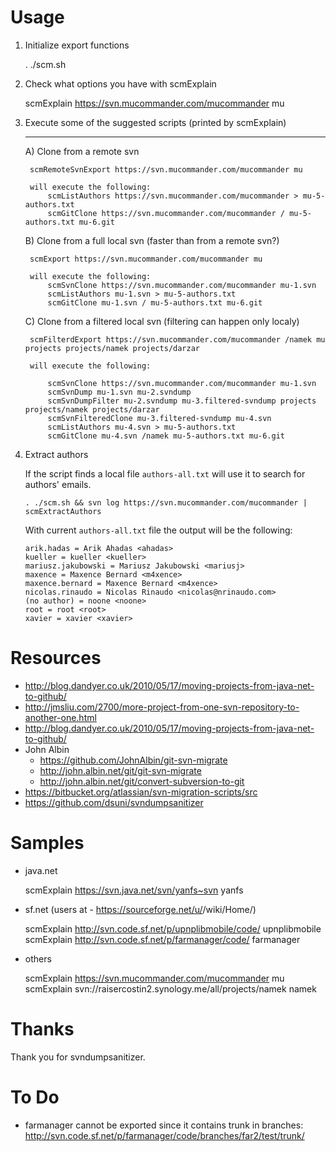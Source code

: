 # Usage

1. Initialize export functions

	. ./scm.sh
	
2. Check what options you have with scmExplain

	scmExplain https://svn.mucommander.com/mucommander mu

3. Execute some of the suggested scripts (printed by scmExplain)

	---------------------------------------------------------------------------------------------------------

	A) Clone from a remote svn

		scmRemoteSvnExport https://svn.mucommander.com/mucommander mu

		will execute the following:
			scmListAuthors https://svn.mucommander.com/mucommander > mu-5-authors.txt
			scmGitClone https://svn.mucommander.com/mucommander / mu-5-authors.txt mu-6.git



	B) Clone from a full local svn (faster than from a remote svn?)

		scmExport https://svn.mucommander.com/mucommander mu

		will execute the following:
			scmSvnClone https://svn.mucommander.com/mucommander mu-1.svn
			scmListAuthors mu-1.svn > mu-5-authors.txt
			scmGitClone mu-1.svn / mu-5-authors.txt mu-6.git



	C) Clone from a filtered local svn (filtering can happen only localy)

		scmFilterdExport https://svn.mucommander.com/mucommander /namek mu projects projects/namek projects/darzar

		will execute the following:

			scmSvnClone https://svn.mucommander.com/mucommander mu-1.svn
			scmSvnDump mu-1.svn mu-2.svndump
			scmSvnDumpFilter mu-2.svndump mu-3.filtered-svndump projects projects/namek projects/darzar
			scmSvnFilteredClone mu-3.filtered-svndump mu-4.svn
			scmListAuthors mu-4.svn > mu-5-authors.txt
			scmGitClone mu-4.svn /namek mu-5-authors.txt mu-6.git


1. Extract authors

	If the script finds a local file `authors-all.txt` will use it to search for authors' emails.

	```
	. ./scm.sh && svn log https://svn.mucommander.com/mucommander | scmExtractAuthors
	```
	

	With current `authors-all.txt` file the output will be the following:

	```
	arik.hadas = Arik Ahadas <ahadas>
	kueller = kueller <kueller>
	mariusz.jakubowski = Mariusz Jakubowski <mariusj>
	maxence = Maxence Bernard <m4xence>
	maxence.bernard = Maxence Bernard <m4xence>
	nicolas.rinaudo = Nicolas Rinaudo <nicolas@nrinaudo.com>
	(no author) = noone <noone>
	root = root <root>
	xavier = xavier <xavier>
	```

# Resources

- http://blog.dandyer.co.uk/2010/05/17/moving-projects-from-java-net-to-github/
- http://jmsliu.com/2700/more-project-from-one-svn-repository-to-another-one.html
- http://blog.dandyer.co.uk/2010/05/17/moving-projects-from-java-net-to-github/
- John Albin
  - https://github.com/JohnAlbin/git-svn-migrate
  - http://john.albin.net/git/git-svn-migrate
  - http://john.albin.net/git/convert-subversion-to-git
- https://bitbucket.org/atlassian/svn-migration-scripts/src
- https://github.com/dsuni/svndumpsanitizer

# Samples

- java.net

	scmExplain https://svn.java.net/svn/yanfs~svn yanfs

- sf.net (users at - https://sourceforge.net/u/<user>/wiki/Home/)

	scmExplain http://svn.code.sf.net/p/upnplibmobile/code/ upnplibmobile
	scmExplain http://svn.code.sf.net/p/farmanager/code/ farmanager

- others

    scmExplain https://svn.mucommander.com/mucommander mu
    scmExplain svn://raisercostin2.synology.me/all/projects/namek namek

# Thanks

Thank you for svndumpsanitizer.

# To Do
- farmanager cannot be exported since it contains trunk in branches: http://svn.code.sf.net/p/farmanager/code/branches/far2/test/trunk/